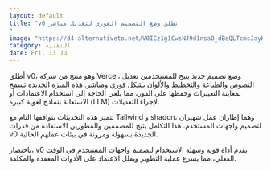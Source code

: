 ```yaml
---
layout: default
title: "v0 تطلق وضع التصميم الفوري لتعديل مباشر
"
image: "https://d4.alternativeto.net/V0ICz1g1CwsNJ9d1nsaO_dBeQLTcmsJayK9GiTzMhn4/rs:fill:1520:760:0/g:ce:0:0/YWJzOi8vZGlzdC9jb250ZW50LzE3NDk4MzAxNDM3MDgucG5n.png"
category: التقنية
date: Fri, 13 Ju
---
```


أطلق v0، وهو منتج من شركة Vercel، وضع تصميم جديد يتيح للمستخدمين تعديل النصوص والطباعة والتخطيط والألوان بشكل فوري ومباشر. هذه الميزة الجديدة تسمح بمعاينة التغييرات وحفظها على الفور، مما يلغي الحاجة إلى استخدام الاعتمادات أو الاستعانة بنماذج لغوية كبيرة (LLM) لإجراء التعديلات.

تتميز هذه التحديثات بتوافقها التام مع Tailwind و shadcn، وهما إطاران عمل شهيران لتصميم واجهات المستخدم. هذا التكامل يتيح للمصممين والمطورين الاستفادة من قدرات v0 الجديدة بسهولة ومرونة في بيئات عملهم الحالية.

باختصار، v0 يقدم أداة قوية وسهلة الاستخدام لتصميم واجهات المستخدم في الوقت الفعلي، مما يسرع عملية التطوير ويقلل الاعتماد على الأدوات المعقدة والمكلفة.
